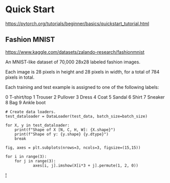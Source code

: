 # Quick Start

https://pytorch.org/tutorials/beginner/basics/quickstart_tutorial.html

## Fashion MNIST

https://www.kaggle.com/datasets/zalando-research/fashionmnist

An MNIST-like dataset of 70,000 28x28 labeled fashion images.

Each image is 28 pixels in height and 28 pixels in width, for a total of 784 pixels in total. 

Each training and test example is assigned to one of the following labels:

0 T-shirt/top
1 Trouser
2 Pullover
3 Dress
4 Coat
5 Sandal
6 Shirt
7 Sneaker
8 Bag
9 Ankle boot

```
# Create data loaders.
test_dataloader = DataLoader(test_data, batch_size=batch_size)

for X, y in test_dataloader:
    print(f"Shape of X [N, C, H, W]: {X.shape}")
    print(f"Shape of y: {y.shape} {y.dtype}")
    break

fig, axes = plt.subplots(nrows=3, ncols=3, figsize=(15,15))

for i in range(3):
    for j in range(3):        
            axes[i, j].imshow(X[i*3 + j].permute(1, 2, 0))
```

[!](./assets/1.png)

